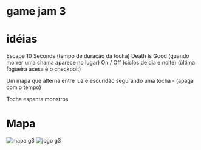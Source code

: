 # game jam 3

# idéias




Escape
10 Seconds    (tempo de duração da tocha)
Death Is Good (quando morrer uma chama aparece no lugar)
On / Off      (ciclos de dia e noite)
              (última fogueira acesa é o checkpoit)





Um mapa que alterna entre luz e escuridão
segurando uma tocha - (apaga com o tempo)

Tocha espanta monstros


# Mapa
![mapa g3](https://user-images.githubusercontent.com/61283617/158501041-13ebe182-e012-4b51-adc5-1b588274d3a1.png)
![jogo g3](https://user-images.githubusercontent.com/61283617/158501043-93a26018-270d-433d-b397-1c658adf89ad.png)

